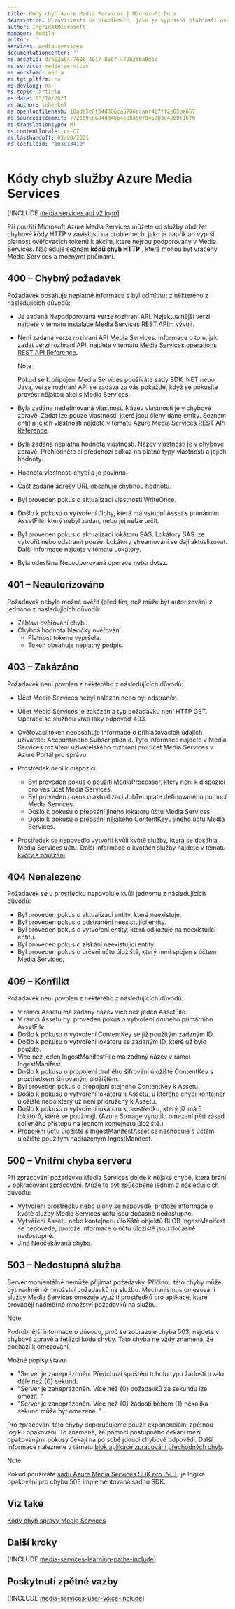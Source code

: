 ```yaml
---
title: Kódy chyb Azure Media Services | Microsoft Docs
description: V závislosti na problémech, jako je vypršení platnosti ověřovacích tokenů k akcím, které nejsou podporované v Media Services, můžete od služby zobrazit chybové kódy HTTP. Tento článek obsahuje přehled kódů chyb rozhraní API pro Azure Media Services V2.
author: IngridAtMicrosoft
manager: femila
editor: ''
services: media-services
documentationcenter: ''
ms.assetid: d3a62a64-7608-4b17-8667-479b26ba0d6c
ms.service: media-services
ms.workload: media
ms.tgt_pltfrm: na
ms.devlang: na
ms.topic: article
ms.date: 03/10/2021
ms.author: inhenkel
ms.openlocfilehash: 10ade5c8f34d806ca5706ccaaf4b7ff2e05ba657
ms.sourcegitcommit: 772eb9c6684dd4864e0ba507945a83e48b8c16f0
ms.translationtype: MT
ms.contentlocale: cs-CZ
ms.lasthandoff: 03/20/2021
ms.locfileid: "103013410"
---
```

# <a name="azure-media-services-error-codes"></a>Kódy chyb služby Azure Media Services

[!INCLUDE [media services api v2 logo](./includes/v2-hr.md)]

Při použití Microsoft Azure Media Services můžete od služby obdržet chybové kódy HTTP v závislosti na problémech, jako je například vyprší platnost ověřovacích tokenů k akcím, které nejsou podporovány v Media Services. Následuje seznam **kódů chyb HTTP** , které mohou být vráceny Media Services a možnými příčinami.  

## <a name="400-bad-request"></a>400 – Chybný požadavek
Požadavek obsahuje neplatné informace a byl odmítnut z některého z následujících důvodů:

* Je zadaná Nepodporovaná verze rozhraní API. Nejaktuálnější verzi najdete v tématu [instalace Media Services REST APIm vývoji](media-services-rest-how-to-use.md).
* Není zadaná verze rozhraní API Media Services. Informace o tom, jak zadat verzi rozhraní API, najdete v tématu [Media Services operations REST API Reference](/rest/api/media/operations/azure-media-services-rest-api-reference).
  
  > [!NOTE]
  > Pokud se k připojení Media Services používáte sady SDK .NET nebo Java, verze rozhraní API se zadává za vás pokaždé, když se pokusíte provést nějakou akci s Media Services.
  > 
  > 
* Byla zadána nedefinovaná vlastnost. Název vlastnosti je v chybové zprávě. Zadat lze pouze vlastnosti, které jsou členy dané entity. Seznam entit a jejich vlastností najdete v tématu [Azure Media Services REST API Reference](/rest/api/media/operations/azure-media-services-rest-api-reference) .
* Byla zadána neplatná hodnota vlastnosti. Název vlastnosti je v chybové zprávě. Prohlédněte si předchozí odkaz na platné typy vlastností a jejich hodnoty.
* Hodnota vlastnosti chybí a je povinná.
* Část zadané adresy URL obsahuje chybnou hodnotu.
* Byl proveden pokus o aktualizaci vlastnosti WriteOnce.
* Došlo k pokusu o vytvoření úlohy, která má vstupní Asset s primárním AssetFile, který nebyl zadán, nebo jej nelze určit.
* Byl proveden pokus o aktualizaci lokátoru SAS. Lokátory SAS lze vytvořit nebo odstranit pouze. Lokátory streamování se dají aktualizovat. Další informace najdete v tématu [Lokátory](/rest/api/media/operations/locator).
* Byla odeslána Nepodporovaná operace nebo dotaz.

## <a name="401-unauthorized"></a>401 – Neautorizováno
Požadavek nebylo možné ověřit (před tím, než může být autorizován) z jednoho z následujících důvodů:

* Záhlaví ověřování chybí.
* Chybná hodnota hlavičky ověřování
  * Platnost tokenu vypršela. 
  * Token obsahuje neplatný podpis.

## <a name="403-forbidden"></a>403 – Zakázáno
Požadavek není povolen z některého z následujících důvodů:

* Účet Media Services nebyl nalezen nebo byl odstraněn.
* Účet Media Services je zakázán a typ požadavku není HTTP GET. Operace se službou vrátí taky odpověď 403.
* Ověřovací token neobsahuje informace o přihlašovacích údajích uživatele: Account/nebo SubscriptionId. Tyto informace najdete v Media Services rozšíření uživatelského rozhraní pro účet Media Services v Azure Portál pro správu.
* Prostředek není k dispozici.
  
  * Byl proveden pokus o použití MediaProcessor, který není k dispozici pro váš účet Media Services.
  * Byl proveden pokus o aktualizaci JobTemplate definovaného pomocí Media Services.
  * Došlo k pokusu o přepsání jiného lokátoru účtu Media Services.
  * Došlo k pokusu o přepsání nějakého ContentKeyu jiného účtu Media Services.
* Prostředek se nepovedlo vytvořit kvůli kvótě služby, která se dosáhla Media Services účtu. Další informace o kvótách služby najdete v tématu [kvóty a omezení](media-services-quotas-and-limitations.md).

## <a name="404-not-found"></a>404 Nenalezeno
Požadavek se u prostředku nepovoluje kvůli jednomu z následujících důvodů:

* Byl proveden pokus o aktualizaci entity, která neexistuje.
* Byl proveden pokus o odstranění neexistující entity.
* Byl proveden pokus o vytvoření entity, která odkazuje na neexistující entitu.
* Byl proveden pokus o získání neexistující entity.
* Byl proveden pokus o určení účtu úložiště, který není spojen s účtem Media Services.  

## <a name="409-conflict"></a>409 – Konflikt
Požadavek není povolen z některého z následujících důvodů:

* V rámci Assetu má zadaný název více než jeden AssetFile.
* V rámci Assetu byl proveden pokus o vytvoření druhého primárního AssetFile.
* Došlo k pokusu o vytvoření ContentKey se již použitým zadaným ID.
* Došlo k pokusu o vytvoření lokátoru se zadaným ID, které už bylo použito.
* Více než jeden IngestManifestFile má zadaný název v rámci IngestManifest.
* Došlo k pokusu o propojení druhého šifrování úložiště ContentKey s prostředkem šifrovaným úložištěm.
* Byl proveden pokus o propojení stejného ContentKey k Assetu.
* Došlo k pokusu o vytvoření lokátoru k Assetu, u kterého chybí kontejner úložiště nebo který už není přidružený k Assetu.
* Došlo k pokusu o vytvoření lokátoru k prostředku, který již má 5 lokátorů, které se používají. (Azure Storage vynutilo omezení pěti zásad sdíleného přístupu na jednom kontejneru úložiště.)
* Propojení účtu úložiště s IngestManifestAsset se neshoduje s účtem úložiště použitým nadřazeným IngestManifest.  

## <a name="500-internal-server-error"></a>500 – Vnitřní chyba serveru
Při zpracování požadavku Media Services dojde k nějaké chybě, která brání v pokračování zpracování. Může to být způsobené jedním z následujících důvodů:

* Vytvoření prostředku nebo úlohy se nepovede, protože informace o kvótě služby Media Services účtu jsou dočasně nedostupné.
* Vytváření Assetu nebo kontejneru úložiště objektů BLOB IngestManifest se nepovede, protože informace o účtu úložiště jsou dočasně nedostupné.
* Jiná Neočekávaná chyba.

## <a name="503-service-unavailable"></a>503 – Nedostupná služba
Server momentálně nemůže přijímat požadavky. Příčinou této chyby může být nadměrné množství požadavků na službu. Mechanismus omezování služby Media Services omezuje využití prostředků pro aplikace, které provádějí nadměrné množství požadavků na službu.

> [!NOTE]
> Podrobnější informace o důvodu, proč se zobrazuje chyba 503, najdete v chybové zprávě a řetězci kódu chyby. Tato chyba ne vždy znamená, že dochází k omezování.
> 
> 

Možné popisy stavu:

* "Server je zaneprázdněn. Předchozí spuštění tohoto typu žádosti trvalo déle než {0} sekund.
* "Server je zaneprázdněn. Více než {0} požadavků za sekundu lze omezit. "
* "Server je zaneprázdněn. Více než {0} žádostí během {1} několika sekund může být omezené. "

Pro zpracování této chyby doporučujeme použít exponenciální zpětnou logiku opakování. To znamená, že pomocí postupného čekání mezi opakovanými pokusy čekají na po sobě jdoucí chybové odpovědi.  Další informace naleznete v tématu [blok aplikace zpracování přechodných chyb](/previous-versions/msp-n-p/hh680905(v=pandp.50)).

> [!NOTE]
> Pokud používáte [sadu Azure Media Services SDK pro .NET](https://github.com/Azure/azure-sdk-for-media-services/tree/master), je logika opakování pro chybu 503 implementovaná sadou SDK.  
> 
> 

## <a name="see-also"></a>Viz také
[Kódy chyb správy Media Services](/rest/api/media/)

## <a name="next-steps"></a>Další kroky
[!INCLUDE [media-services-learning-paths-include](../../../includes/media-services-learning-paths-include.md)]

## <a name="provide-feedback"></a>Poskytnutí zpětné vazby
[!INCLUDE [media-services-user-voice-include](../../../includes/media-services-user-voice-include.md)]
